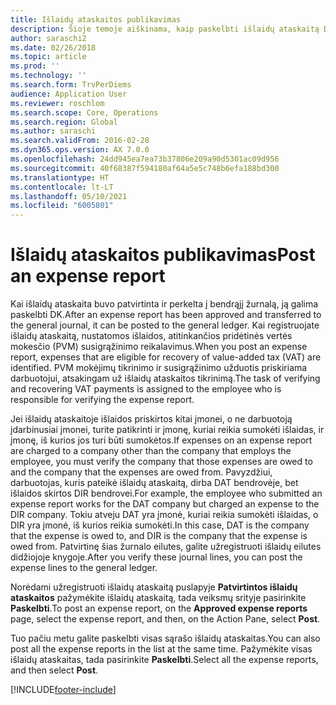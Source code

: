 ```yaml
---
title: Išlaidų ataskaitos publikavimas
description: Šioje temoje aiškinama, kaip paskelbti išlaidų ataskaitą DK.
author: saraschi2
ms.date: 02/26/2018
ms.topic: article
ms.prod: ''
ms.technology: ''
ms.search.form: TrvPerDiems
audience: Application User
ms.reviewer: roschlom
ms.search.scope: Core, Operations
ms.search.region: Global
ms.author: saraschi
ms.search.validFrom: 2016-02-28
ms.dyn365.ops.version: AX 7.0.0
ms.openlocfilehash: 24dd945ea7ea73b37806e209a90d5301ac09d956
ms.sourcegitcommit: 40f68387f594180af64a5e5c748b6efa188bd300
ms.translationtype: HT
ms.contentlocale: lt-LT
ms.lasthandoff: 05/10/2021
ms.locfileid: "6005801"
---
```

# <a name="post-an-expense-report"></a><span data-ttu-id="e7357-103">Išlaidų ataskaitos publikavimas</span><span class="sxs-lookup"><span data-stu-id="e7357-103">Post an expense report</span></span>

<span data-ttu-id="e7357-104">Kai išlaidų ataskaita buvo patvirtinta ir perkelta į bendrąjį žurnalą, ją galima paskelbti DK.</span><span class="sxs-lookup"><span data-stu-id="e7357-104">After an expense report has been approved and transferred to the general journal, it can be posted to the general ledger.</span></span> <span data-ttu-id="e7357-105">Kai registruojate išlaidų ataskaitą, nustatomos išlaidos, atitinkančios pridėtinės vertės mokesčio (PVM) susigrąžinimo reikalavimus.</span><span class="sxs-lookup"><span data-stu-id="e7357-105">When you post an expense report, expenses that are eligible for recovery of value-added tax (VAT) are identified.</span></span> <span data-ttu-id="e7357-106">PVM mokėjimų tikrinimo ir susigrąžinimo užduotis priskiriama darbuotojui, atsakingam už išlaidų ataskaitos tikrinimą.</span><span class="sxs-lookup"><span data-stu-id="e7357-106">The task of verifying and recovering VAT payments is assigned to the employee who is responsible for verifying the expense report.</span></span>

<span data-ttu-id="e7357-107">Jei išlaidų ataskaitoje išlaidos priskirtos kitai įmonei, o ne darbuotoją įdarbinusiai įmonei, turite patikrinti ir įmonę, kuriai reikia sumokėti išlaidas, ir įmonę, iš kurios jos turi būti sumokėtos.</span><span class="sxs-lookup"><span data-stu-id="e7357-107">If expenses on an expense report are charged to a company other than the company that employs the employee, you must verify the company that those expenses are owed to and the company that the expenses are owed from.</span></span> <span data-ttu-id="e7357-108">Pavyzdžiui, darbuotojas, kuris pateikė išlaidų ataskaitą, dirba DAT bendrovėje, bet išlaidos skirtos DIR bendrovei.</span><span class="sxs-lookup"><span data-stu-id="e7357-108">For example, the employee who submitted an expense report works for the DAT company but charged an expense to the DIR company.</span></span> <span data-ttu-id="e7357-109">Tokiu atveju DAT yra įmonė, kuriai reikia sumokėti išlaidas, o DIR yra įmonė, iš kurios reikia sumokėti.</span><span class="sxs-lookup"><span data-stu-id="e7357-109">In this case, DAT is the company that the expense is owed to, and DIR is the company that the expense is owed from.</span></span> <span data-ttu-id="e7357-110">Patvirtinę šias žurnalo eilutes, galite užregistruoti išlaidų eilutes didžiojoje knygoje.</span><span class="sxs-lookup"><span data-stu-id="e7357-110">After you verify these journal lines, you can post the expense lines to the general ledger.</span></span>

<span data-ttu-id="e7357-111">Norėdami užregistruoti išlaidų ataskaitą puslapyje **Patvirtintos išlaidų ataskaitos** pažymėkite išlaidų ataskaitą, tada veiksmų srityje pasirinkite **Paskelbti**.</span><span class="sxs-lookup"><span data-stu-id="e7357-111">To post an expense report, on the **Approved expense reports** page, select the expense report, and then, on the Action Pane, select **Post**.</span></span>

<span data-ttu-id="e7357-112">Tuo pačiu metu galite paskelbti visas sąrašo išlaidų ataskaitas.</span><span class="sxs-lookup"><span data-stu-id="e7357-112">You can also post all the expense reports in the list at the same time.</span></span> <span data-ttu-id="e7357-113">Pažymėkite visas išlaidų ataskaitas, tada pasirinkite **Paskelbti**.</span><span class="sxs-lookup"><span data-stu-id="e7357-113">Select all the expense reports, and then select **Post**.</span></span>


[!INCLUDE[footer-include](../includes/footer-banner.md)]